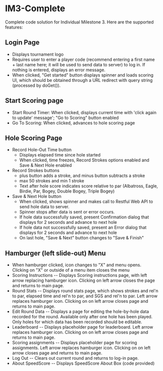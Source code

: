 # IM3-Complete
Complete code solution for Individual Milestone 3. Here are the supported features:

Login Page
------------
* Displays tournament logo
* Requires user to enter a player code (recommend entering a first name + last name here; it will be used to send data to server) to log in. If nothing is entered, displays an error message.
* When clicked, "Get started" button displays spinner and loads scoring UI, which should be obtained through a URL redirect with query string (processed by doGet()).

Start Scoring page
--------------
* Start Round Timer: When clicked, displays current time with 'click again to update' message'; "Go to Scoring" button enabled
* Go To Scoring: When clicked, advances to hole scoring page

Hole Scoring Page
-----------------
* Record Hole-Out Time button 
  - Displays elapsed time since hole started
  - When clicked, time freezes, Record Strokes options enabled and Save & Next Hole enabled
* Record Strokes buttons
  - plus button adds a stroke, and minus button subtracts a stroke
  - max 50 strokes and min 1 stroke
  - Text after hole score indicates score relative to par (Albatross, Eagle, Birdie, Par, Bogey, Double Bogey, Triple Bogey)
* Save & Next Hole button
  - When clicked, shows spinner and makes call to Restful Web API to send hole data to server. 
  - Spinner stops after data is sent or error occurs. 
  - If hole data successfully saved, present Confirmation dialog that displays for 2 seconds and advance to next hole
  - If hole data not successfully saved, present an Error dialog that displays for 2 seconds and advance to next hole
  - On last hole, "Save & Next" button changes to "Save & Finish"

 Hamburger (left slide-out) Menu
 -------------------------------
 * When hamburger clicked, icon changes to "X" and menu opens. Clicking on "X" or outside of a menu item closes the menu
 * Scoring Instructions -- Displays Scoring instructions page, with left arrow replacing hamburger icon. Clicking on left arrow closes the page and returns to main page.
 * Round Stats -- Displays round stats page, which shows strokes and rel'n to par, elapsed time and rel'n to par, and SGS and rel'n to par. Left arrow replaces hamburger icon. Clicking on on left arrow closes page and returns to main page.
 * Edit Round Data -- Displays a page for editing the hole-by-hole data recorded for the round. Available only after one hole has been played. Only holes for which data has been recorded should be editable.
 * Leaderboard -- Displays placeholder page for leaderboard. Left arrow replaces hamburger icon. Clicking on on left arrow closes page and returns to main page.
 * Scoring assignments -- Displays placeholder page for scoring assignments. Left arrow replaces hamburger icon. Clicking on on left arrow closes page and returns to main page.
 * Log Out -- Clears out current round and returns to log-in page.
 * About SpeedScore -- Displays SpeedScore About Box (code provided) 



